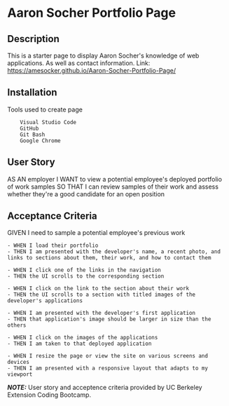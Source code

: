 # Aaron Socher Portfolio Page

## Description

This is a starter page to display Aaron Socher's knowledge of web applications. As well as contact information.
Link: https://amesocker.github.io/Aaron-Socher-Portfolio-Page/

## Installation

Tools used to create page
      
        Visual Studio Code
        GitHub
        Git Bash
        Google Chrome

## User Story

AS AN employer
I WANT to view a potential employee's deployed portfolio of work samples
SO THAT I can review samples of their work and assess whether they're a good candidate for an open position

## Acceptance Criteria

GIVEN I need to sample a potential employee's previous work
    
    - WHEN I load their portfolio
    - THEN I am presented with the developer's name, a recent photo, and links to sections about them, their work, and how to contact them

    - WHEN I click one of the links in the navigation
    - THEN the UI scrolls to the corresponding section
  
    - WHEN I click on the link to the section about their work
    - THEN the UI scrolls to a section with titled images of the developer's applications
 
    - WHEN I am presented with the developer's first application
    - THEN that application's image should be larger in size than the others

    - WHEN I click on the images of the applications
    - THEN I am taken to that deployed application
  
    - WHEN I resize the page or view the site on various screens and devices
    - THEN I am presented with a responsive layout that adapts to my viewport 

**_NOTE:_** User story and acceptence criteria provided by UC Berkeley Extension Coding Bootcamp.
